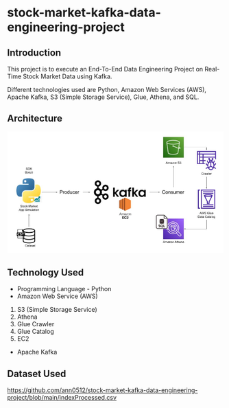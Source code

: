 # stock-market-kafka-data-engineering-project


## Introduction 
This project is to execute an End-To-End Data Engineering Project on Real-Time Stock Market Data using Kafka.

Different technologies used are Python, Amazon Web Services (AWS), Apache Kafka, S3 (Simple Storage Service), Glue, Athena, and SQL.

## Architecture 
<img src="Architecture.jpg">

## Technology Used
- Programming Language - Python
- Amazon Web Service (AWS)
1. S3 (Simple Storage Service)
2. Athena
3. Glue Crawler
4. Glue Catalog
5. EC2
- Apache Kafka


## Dataset Used
https://github.com/ann0512/stock-market-kafka-data-engineering-project/blob/main/indexProcessed.csv

